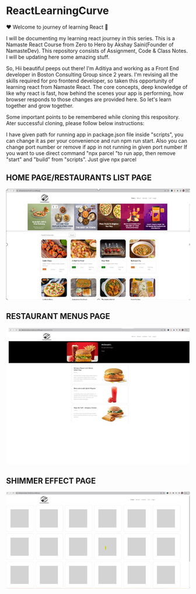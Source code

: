 # ReactLearningCurve

❤️ Welcome to journey of learning React 🙏

I will be documenting my learning react journey in this series. This is a Namaste React Course from Zero to Hero by Akshay Saini(Founder of NamasteDev). This repository consists of Assignment, Code & Class Notes. I will be updating here some amazing stuff.

So, Hii beautiful peeps out there! I'm Aditiya and working as a Front End developer in Boston Consulting Group since 2 years. I'm revising all the skills required for pro frontend developer, so taken this opportunity of learning react from Namaste React. The core concepts, deep knowledge of like why react is fast, how behind the scenes your app is performing, how browser responds to those changes are provided here. So let's learn together and grow together.

Some important points to be remembered while cloning this respository. Ater successful cloning, please follow below instructions:

I have given path for running app in package.json file inside "scripts", you can change it as per your convenience and run npm run start.
Also you can change port number or remove if app in not running in given port number
If you want to use direct command "npx parcel "to run app, then remove "start" and "build" from "scripts". Just give npx parcel

## HOME PAGE/RESTAURANTS LIST PAGE

![HOME](https://github.com/AditiyaS-cloud/ReactLearningCurve/blob/main/src/assets/screenshots/HOME_PAGE.jpg?raw=true)

## RESTAURANT MENUS PAGE

![MENU](https://github.com/AditiyaS-cloud/ReactLearningCurve/blob/main/src/assets/screenshots/RESTAURANT_MENU.jpg?raw=true)

## SHIMMER EFFECT PAGE

![SHIMMER](https://github.com/AditiyaS-cloud/ReactLearningCurve/blob/main/src/assets/screenshots/SHIMMER_EFFECT.jpg?raw=true)
